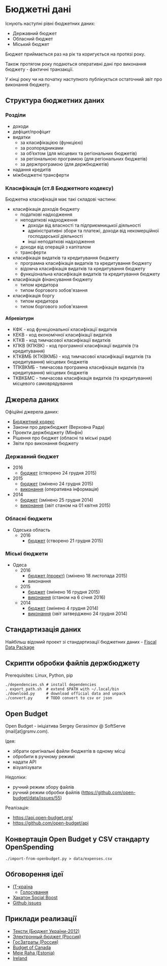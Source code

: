 Бюджетні дані
=============

Існують наступні рівні бюджетних даних:

* Державний бюджет
* Обласний бюджет
* Міський бюджет

Бюджет приймається раз на рік та коригується на протязі року.

Також протягом року подаються оперативні дані про виконання бюджету - фактичні транзакції.

У кінці року чи на початку наступного публікується остаточний звіт про виконання бюджету.

## Структура бюджетних даних

### Розділи

* доходи
* дефіцит/профіцит
* видатки
  * за класифікацією (функцією)
  * за розпорядниками
  * за об’єктом (для місцевих та регіональних бюджетів)
  * за регіональною програмою (для регіональних бюджетів)
  * за держпрограмою (для держбюджетів)
* надання кредитів
* міжбюджетні трансферти

### Класифікація (ст.8 Бюджетного кодексу)

Бюджетна класифікація має такі складові частини:

* класифікація доходів бюджету
  * податкові надходження
  * неподаткові надходження
    * доходи від власності та підприємницької діяльності
    * адміністративні збори та платежі, доходи від некомерційної господарської діяльності
    * інші неподаткові надходження
  * доходи від операцій з капіталом
  * трансферти
* класифікація видатків та кредитування бюджету
  * програмна класифікація видатків та кредитування бюджету
  * відомча класифікація видатків та кредитування бюджету
  * функціональна класифікація видатків та кредитування бюджету
* класифікація фінансування бюджету
  * типом кредитора
  * типом боргового зобов'язання
* класифікація боргу
  * типом кредитора
  * типом боргового зобов'язання

#### Абревіатури

* КФК - код функціональної класифікації видатків
* КЕКВ - код економічної класифікації видатків
* КТКВ - код тимчасової класифікації видатків
* КПКВ (КПКВК) - код програмної класифікації видатків (та кредитування)
* КТКВМБ (КТКВКМБ) - код тимчасової класифікації видатків (та кредитування) місцевих бюджетів
* ТПКВКМБ - тимчасова програмна класифікація видатків (та кредитування) місцевих бюджетів
* ТКВКБМС - тимчасова класифікація видатків (та кредитування) місцевого самоврядування


## Джерела даних

Офіційні джерела даних:

* [Бюджетний кодекс](http://zakon5.rada.gov.ua/laws/show/2456-17)
* Закони про держбюджет (Верховна Рада)
* Проекти держбюджету (Мінфін)
* Рішення про бюджет (обласні та міські ради)
* Звіти про виконання бюджету

### Державний бюджет

* 2016
  * [бюджет](http://zakon3.rada.gov.ua/laws/show/928-19/page2) (створено 24 грудня 2015)
* 2015
  * [бюджет](http://zakon3.rada.gov.ua/laws/show/80-19) (змінено 24 грудня 2015)
  * [виконання](http://www.treasury.gov.ua/main/uk/doccatalog/list?currDir=264515) (оперативна інформація)
* 2014
  * [бюджет](http://zakon4.rada.gov.ua/laws/show/719-18) (змінено 25 грудня 2014)
  * [виконання](http://www.treasury.gov.ua/main/uk/doccatalog/list?currDir=257806) (звіт станом на 01 квітня 2015)

### Обласні бюджети

* Одеська область
  * 2016
    * [бюджет](http://oblrada.odessa.gov.ua/wp-content/uploads/49-VII.pdf) (створено 21 грудня 2015)

### Міські бюджети

* Одеса
  * 2016
    * [бюджет (проект)](http://omr.gov.ua/ru/67025/) (змінено 18 листопада 2015)
    * виконання
  * 2015
    * [бюджет](http://omr.gov.ua/ru/acts/council/67004/) (змінено 16 грудня 2015)
    * [виконання](http://omr.gov.ua/ru/news/79118/) (станом на 6 січня 2016)
  * 2014
    * [бюджет](http://omr.gov.ua/ru/acts/council/57231/) (змінено 4 грудня 2014)
    * [виконання](http://omr.gov.ua/ru/acts/council/66397/) (звіт затверджено 24 грудня 2014)


## Стандартизація даних

Найбільш відомий проект зі стандартизації бюджетних даних - [Fiscal Data Package](http://fiscal.dataprotocols.org/spec/#data-files)

## Скрипти обробки файлів держбюджету

Prerequisites: Linux, Python, pip

    ./dependencies.sh # install dependencies
    . export_path.sh  # extend $PATH with ~/.local/bin
    ./download.py     # download official data and unpack
    ./convert.py      # TODO convert to csv or json

## Open Budget

Open Budget - ініціатива Sergey Gerasimov @ SoftServe (mail[at]grsmv.com).

Ідея:

* зібрати оригінальні файли бюджетів в одному місці
* обробити в ручному режимі
* надати API
* візуалізувати

Недоліки:

* ручний режим збору файлів
* ручний режим обробки файлів (https://github.com/open-budget/data/issues/55)

Реалізація:

* https://api.open-budget.org/
* https://github.com/open-budget/api

## Конвертація Open Budget у CSV стандарту OpenSpending

    ./import-from-openbudget.py > data/expenses.csv

## Обговорення ідеї

* [IT-країна](http://www.it-krayina.org.ua/openbudget/)
  * [Голосування](http://ideas.it-krayina.org.ua/topic/420190-proekt-vdkritij-byudzhet-42/)
* [Хакатон Social Boost](http://2014.socialboost.com.ua/ideas/view/2)
* [Github issues](https://github.com/Maidan-hackaton/budget/issues)


## Приклади реализації

* [Тексти (Бюджет України-2012)](http://texty.org.ua/mod/datavis/apps/budget2/index.html#/~/-----------)
* [Электронный бюджет (Россия)](http://budget.gov.ru/)
* [ГосЗатраты (Россия)](http://clearspending.ru/)
* [Budget of Canada](http://www.budget.gc.ca/2014/home-accueil-eng.html)
* [Meie Raha (Estonia)](http://meieraha.eu/)
* [Ireland](http://budget.gov.ie/Budgets/2014/2014.aspx)

